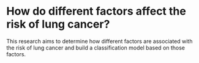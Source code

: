 # How do different factors affect the risk of lung cancer?
This research aims to determine how different factors are associated with the risk of lung cancer and build a classification model based on those factors. 
